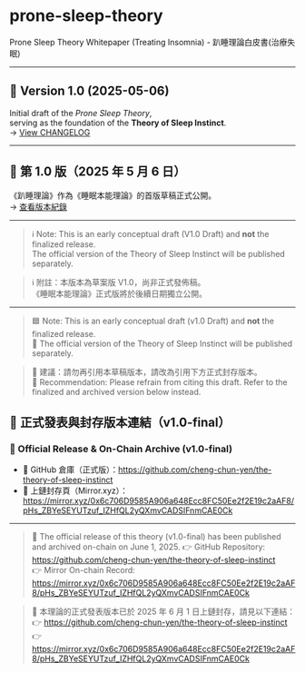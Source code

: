 # prone-sleep-theory
Prone Sleep Theory Whitepaper (Treating Insomnia) - 趴睡理論白皮書(治療失眠)

---

## 📌 Version 1.0 (2025-05-06)

Initial draft of the *Prone Sleep Theory*,  
serving as the foundation of the **Theory of Sleep Instinct**.  
→ [View CHANGELOG](./CHANGELOG.md)

---

## 📌 第 1.0 版（2025 年 5 月 6 日）

《趴睡理論》作為《睡眠本能理論》的首版草稿正式公開。  
→ [查看版本紀錄](./CHANGELOG.md)

---

> ℹ️ Note: This is an early conceptual draft (V1.0 Draft) and **not** the finalized release.  
> The official version of the Theory of Sleep Instinct will be published separately.

> ℹ️ 附註：本版本為草案版 V1.0，尚非正式發佈稿。  
> 《睡眠本能理論》正式版將於後續日期獨立公開。

---

> 🟦 Note: This is an early conceptual draft (v1.0 Draft) and **not** the finalized release.  
> 🔸 The official version of the Theory of Sleep Instinct will be published separately.  

> 🔄 建議：請勿再引用本草稿版本，請改為引用下方正式封存版本。  
> 🔄 Recommendation: Please refrain from citing this draft. Refer to the finalized and archived version below instead.

## 🔗 正式發表與封存版本連結（v1.0-final）  
### 🔗 Official Release & On-Chain Archive (v1.0-final)

- 📄 GitHub 倉庫（正式版）：https://github.com/cheng-chun-yen/the-theory-of-sleep-instinct  
- 🔗 上鏈封存頁（Mirror.xyz）：https://mirror.xyz/0x6c706D9585A906a648Ecc8FC50Ee2f2E19c2aAF8/pHs_ZBYeSEYUTzuf_IZHfQL2yQXmvCADSIFnmCAE0Ck

---

> 📌 The official release of this theory (v1.0-final) has been published and archived on-chain on June 1, 2025.
> 👉 GitHub Repository: https://github.com/cheng-chun-yen/the-theory-of-sleep-instinct  
> 👉 Mirror On-chain Record: https://mirror.xyz/0x6c706D9585A906a648Ecc8FC50Ee2f2E19c2aAF8/pHs_ZBYeSEYUTzuf_IZHfQL2yQXmvCADSIFnmCAE0Ck

> 📌 本理論的正式發表版本已於 2025 年 6 月 1 日上鏈封存，請見以下連結：
> 👉 https://github.com/cheng-chun-yen/the-theory-of-sleep-instinct
> 👉 https://mirror.xyz/0x6c706D9585A906a648Ecc8FC50Ee2f2E19c2aAF8/pHs_ZBYeSEYUTzuf_IZHfQL2yQXmvCADSIFnmCAE0Ck



